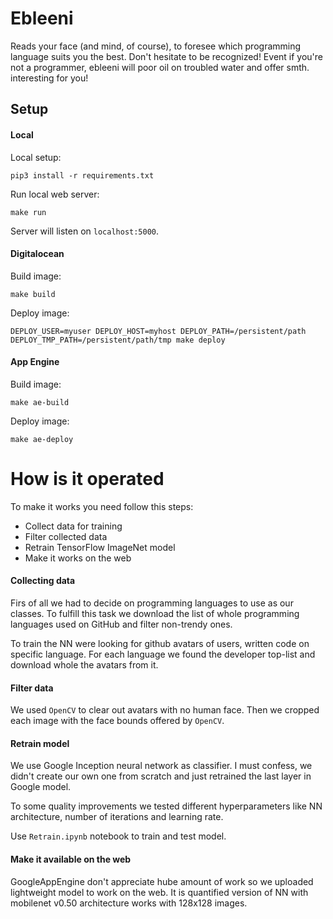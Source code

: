 # Ebleeni

Reads your face (and mind, of course), to foresee which programming language suits you the best.
Don't hesitate to be recognized! Event if you're not a programmer, ebleeni will poor oil on troubled water and offer smth. interesting for you!

Setup
-----

#### Local

Local setup:

    pip3 install -r requirements.txt

Run local web server:

    make run

Server will listen on `localhost:5000`.

#### Digitalocean

Build image:

    make build

Deploy image:

    DEPLOY_USER=myuser DEPLOY_HOST=myhost DEPLOY_PATH=/persistent/path DEPLOY_TMP_PATH=/persistent/path/tmp make deploy

#### App Engine

Build image:

    make ae-build

Deploy image:

    make ae-deploy

How is it operated
==================

To make it works you need follow this steps:
* Collect data for training
* Filter collected data
* Retrain TensorFlow ImageNet model
* Make it works on the web

#### Collecting data

Firs of all we had to decide on programming languages to use as our classes. To fulfill this task we download the list of whole programming languages used on GitHub and filter non-trendy ones.

To train the NN were looking for github avatars of users, written code on specific language. For each language we found the developer top-list and download whole the avatars from it.

#### Filter data

We used `OpenCV` to clear out avatars with no human face. Then we cropped each image with the face bounds offered by `OpenCV`.

#### Retrain model

We use Google Inception neural network as classifier. I must confess, we didn't create our own one from scratch and just retrained the last layer in Google model.

To some quality improvements we tested different hyperparameters like NN architecture, number of iterations and learning rate.

Use `Retrain.ipynb` notebook to train and test model.

#### Make it available on the web

GoogleAppEngine don't appreciate hube amount of work so we uploaded lightweight model to work on the web.
It is quantified version of NN with mobilenet v0.50 architecture works with 128x128 images.

